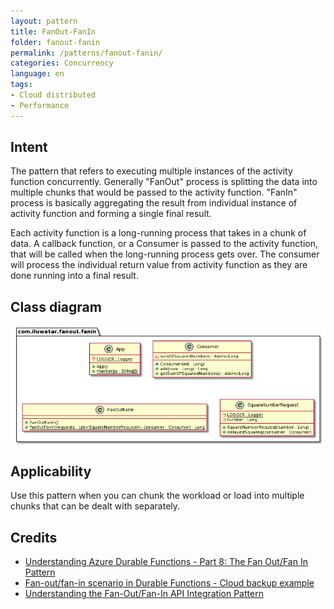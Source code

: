 ```yaml
---
layout: pattern
title: FanOut-FanIn 
folder: fanout-fanin
permalink: /patterns/fanout-fanin/
categories: Concurrency
language: en
tags:
- Cloud distributed
- Performance
---
```


## Intent
The pattern that refers to executing multiple instances of the activity function concurrently. Generally "FanOut" 
process is splitting the data into multiple chunks that would be passed to the activity function. "FanIn" process is 
basically aggregating the result from individual instance of activity function and forming a single final result. <br />

Each activity function is a long-running process that takes in a chunk of data. A callback function, or a Consumer 
is passed to the activity function, that will be called when the long-running process gets over. The consumer will 
process the individual return value from activity function as they are done running into a final result.

## Class diagram
![alt-text](./etc/fanout-fanin.png)

## Applicability

Use this pattern when you can chunk the workload or load into multiple chunks that can be dealt with separately.

## Credits

* [Understanding Azure Durable Functions - Part 8: The Fan Out/Fan In Pattern](http://dontcodetired.com/blog/post/Understanding-Azure-Durable-Functions-Part-8-The-Fan-OutFan-In-Pattern)
* [Fan-out/fan-in scenario in Durable Functions - Cloud backup example](https://docs.microsoft.com/en-us/azure/azure-functions/durable/durable-functions-cloud-backup)
* [Understanding the Fan-Out/Fan-In API Integration Pattern](https://dzone.com/articles/understanding-the-fan-out-fan-in-api-integration-p)